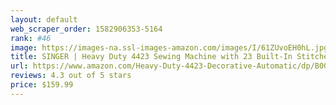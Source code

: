 ```yaml
---
layout: default 
﻿web_scraper_order: 1582906353-5164
rank: #46
image: https://images-na.ssl-images-amazon.com/images/I/61ZUvoEH0hL.jpg
title: SINGER | Heavy Duty 4423 Sewing Machine with 23 Built-In Stitches -12 Decorative Stitches, 60%…
url: https://www.amazon.com/Heavy-Duty-4423-Decorative-Automatic/dp/B003VWXZQ0/ref=zg_mw_arts-crafts_46?_encoding=UTF8&psc=1&refRID=AC0VFVM6SB4FTE33VGXN
reviews: 4.3 out of 5 stars
price: $159.99 
---
```

